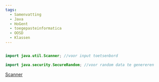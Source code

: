 ```yaml
---
tags:
  - Samenvatting
  - Java
  - HoGent
  - toegepasteinformatica
  - OOSD
  - Klassen
---
```

```java

import java.util.Scanner; //voor input toetsenbord

import java.security.SecureRandom; //voor random data te genereren

```

[Scanner](./Scanner.md)

